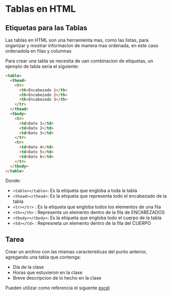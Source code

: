 # Tablas en HTML

## Etiquetas para las Tablas

Las tablas en HTML son una herramienta mas, como las listas, para organizar y mostrar informacion de manera mas ordenada, en este caso ordenadola en filas y columnas

Para crear una tabla se necesita de uan combinacion de etiquetas, un ejemplo de tabla seria el siguiente:

```html
<table>
  <thead>
    <tr>
      <th>Encabezado 1</th>
      <th>Encabezado 2</th>
      <th>Encabezado 3</th>
    </tr>
  </thead>
  <tbody>
    <tr>
      <td>Dato 1</td>
      <td>Dato 2</td>
      <td>Dato 3</td>
    </tr>
    <tr>
      <td>Dato 4</td>
      <td>Dato 5</td>
      <td>Dato 6</td>
    </tr>
  </tbody>
</table>
```

Donde:

- ```<table></table>```: Es la etiqueta que engloba a toda la tabla
- ```<thead></thead>```: Es la etiqueta que representa todo el encabezado de la tabla
- ```<tr></tr>```      : Es la etiqueta que engloba todos los elementos de una fila
- ```<th></th>```      : Representa un elemento dentro de la fila de ENCABEZADOS
- ```<tbody></tbody>```: Es la etiqueta que engloba todo el cuerpo de la tabla
- ```<td></td>```      : Represneta un elemento dentro de la fila del CUERPO

## Tarea

Crear un archivo con las mismas caracteristicas del punto anterior, agregando una tabla que contenga:

- Dia de la clase
- Horas que estuvieron en la clase
- Breve descripcion de lo hecho en la clase

Pueden utilizar como referencia el siguente [excel](https://docs.google.com/spreadsheets/d/1VuKtw1-cpIaZtShewmz9fz28Y6Ki4hfS/edit?gid=1023296915#gid=1023296915)
